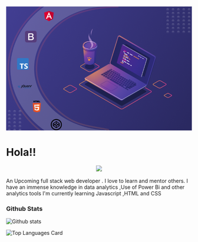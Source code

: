 ![profile](/img/readme/frontend-development-tools.png)
# Hola!!
<div id="header" align="center">
  <img src="https://media1.giphy.com/media/emGDBYPZ2mVrsS1biZ/giphy.gif?cid=ecf05e4779iar1zprdn9x5enc53j3d9cort9qs30gajx67er&rid=giphy.gif&ct=s" width="300"/>
</div>

An Upcoming full stack web developer . I love to learn and mentor others. 
I have an immense knowledge in data analytics ,Use of Power Bi and other analytics tools
I'm currently learning Javascript ,HTML and CSS 

### Github Stats
 ![Github stats](https://github-readme-stats.vercel.app/api?username=SharonneKemboi&theme=highcontrast&show_icons=true&count_private=true)
  

![Top Languages Card](https://github-readme-stats.vercel.app/api/top-langs/?username=SharonneKemboi&layout=compact)


